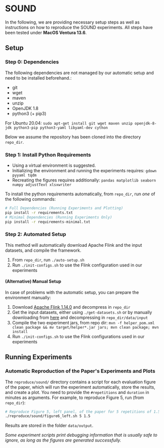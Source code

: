 # SOUND

In the following, we are providing necessary setup steps as well as instructions on how to reproduce the
SOUND experiments. All steps have been tested under **MacOS Ventura 13.6**.

## Setup

### Step 0: Dependencies

The following dependencies are not managed by our automatic setup and need to be installed
beforehand.:

- git
- wget
- maven
- unzip
- OpenJDK 1.8
- python3 (+ pip3)

For Ubuntu 20.04: `sudo apt-get install git wget maven unzip openjdk-8-jdk python3-pip python3-yaml libyaml-dev cython`

Below we assume the repository has been cloned into the directory `repo_dir`. 

### Step 1: Install Python Requirements

- Using a virtual environment is suggested. 
- Initializing the environment and running the experiments requires: `gdown pyyaml tqdm`
- Recreating the figures requires additionally: `pandas matplotlib seaborn numpy adjustText xlsxwriter` 

To install the python requirements automatically, from `repo_dir`, run *one* of the following commands:

```bash
# Full Dependencies (Running Experiments and Plotting)
pip install -r requirements.txt
# Minimal Dependencies (Running Experiments Only)
pip install -r requirements-minimal.txt

```

### Step 2: Automated Setup

This method will automatically download Apache Flink and the input datasets,
and compile the framework.

1. From `repo_dir`, run `./auto-setup.sh`
2. Run `./init-configs.sh` to use the Flink configuration used in our experiments


#### (Alternative) Manual Setup

In case of problems with the automatic setup, you can prepare the environment manually:

1. Download [Apache Flink 1.14.0](https://archive.apache.org/dist/flink/flink-1.14.0/flink-1.14.0-bin-scala_2.11.tgz) and decompress in `repo_dir`
3. Get the input datasets, either using `./get-datasets.sh` or by manually downloading from [here](https://drive.google.com/u/0/uc?id=1uNOUlCoa9CfH7WCxe3nSsCwQVVjf9teB) and decompressing in `repo_dir/data/input`
4. Compile the two experiment jars, from repo dir: `mvn -f helper_pom.xml clean package && mv target/helper*.jar jars; mvn clean package; mvn install`
2. Run `./init-configs.sh` to use the Flink configurations used in our experiments


## Running Experiments

### Automatic Reproduction of the Paper's Experiments and Plots

The `reproduce/sound/` directory contains a script for each evaluation figure of the paper, which will run the experiment automatically, store the results, and create a plot. You need to provide the `#repetitions` and `duration` in minutes as arguments.
For example, to reproduce Figure 5, run (from `repo_dir`):

```bash
# Reproduce Figure 5, left panel, of the paper for 5 repetitions of 1.5 minutes
./reproduce/sound/figure6_left.sh 5 1.5 
```
Results are stored in the folder `data/output`.

*Some experiment scripts print debugging information that
is usually safe to ignore, as long as the figures are generated successfully.*


